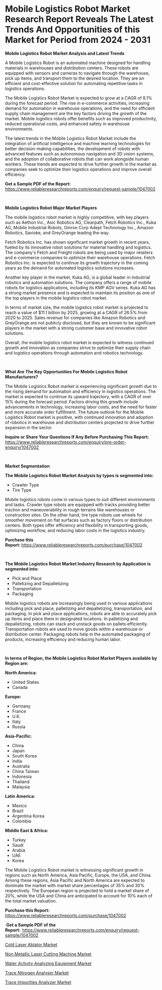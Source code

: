 <p><h1>Mobile Logistics Robot Market Research Report Reveals The Latest Trends And Opportunities of this Market for Period from 2024 - 2031</h1></p><p><strong>Mobile Logistics Robot Market Analysis and Latest Trends</strong></p>
<p><p>A Mobile Logistics Robot is an automated machine designed for handling materials in warehouses and distribution centers. These robots are equipped with sensors and cameras to navigate through the warehouse, pick up items, and transport them to the desired location. They are an efficient and cost-effective solution for automating repetitive tasks in logistics operations.</p><p>The Mobile Logistics Robot Market is expected to grow at a CAGR of 8.1% during the forecast period. The rise in e-commerce activities, increasing demand for automation in warehouse operations, and the need for efficient supply chain management are the key factors driving the growth of the market. Mobile logistics robots offer benefits such as improved productivity, reduced operational costs, and enhanced safety in warehouse environments.</p><p>The latest trends in the Mobile Logistics Robot Market include the integration of artificial intelligence and machine learning technologies for better decision-making capabilities, the development of robots with advanced features such as autonomous navigation and 3D vision systems, and the adoption of collaborative robots that can work alongside human workers. These trends are expected to drive further growth in the market as companies seek to optimize their logistics operations and improve overall efficiency.</p></p>
<p><strong>Get a Sample PDF of the Report:&nbsp;</strong> <a href="https://www.reliableresearchreports.com/enquiry/request-sample/1047002">https://www.reliableresearchreports.com/enquiry/request-sample/1047002</a></p>
<p>&nbsp;</p>
<p><strong>Mobile Logistics Robot Major Market Players</strong></p>
<p><p>The mobile logistics robot market is highly competitive, with key players such as Aethon Inc., Asic Robotics AG, Clearpath, Fetch Robotics Inc., Kuka AG, Mobile Industrial Robots, Omron Corp Adept Technology Inc., Amazon Robotics, Savioke, and GreyOrange leading the way.</p><p>Fetch Robotics Inc. has shown significant market growth in recent years, fueled by its innovative robot solutions for material handling and logistics. The company's Fetch and Freight robots are being used by major retailers and e-commerce companies to optimize their warehouse operations. Fetch Robotics Inc. is expected to continue its growth trajectory in the coming years as the demand for automated logistics solutions increases.</p><p>Another key player in the market, Kuka AG, is a global leader in industrial robotics and automation solutions. The company offers a range of mobile robots for logistics applications, including its KMP AGV series. Kuka AG has a strong market presence and is expected to maintain its position as one of the top players in the mobile logistics robot market.</p><p>In terms of market size, the mobile logistics robot market is projected to reach a value of $11.1 billion by 2025, growing at a CAGR of 26.5% from 2020 to 2025. Sales revenue for companies like Amazon Robotics and GreyOrange are not publicly disclosed, but they are known to be significant players in the market with a strong customer base and innovative robot solutions.</p><p>Overall, the mobile logistics robot market is expected to witness continued growth and innovation as companies strive to optimize their supply chain and logistics operations through automation and robotics technology.</p></p>
<p>&nbsp;</p>
<p><strong>What Are The Key Opportunities For Mobile Logistics Robot Manufacturers?</strong></p>
<p><p>The Mobile Logistics Robot market is experiencing significant growth due to the rising demand for automation and efficiency in logistics operations. The market is expected to continue its upward trajectory, with a CAGR of over 15% during the forecast period. Factors driving this growth include advancements in technology, increasing labor costs, and the need for faster and more accurate order fulfillment. The future outlook for the Mobile Logistics Robot market is positive, with continued innovation and adoption of robotics in warehouse and distribution centers projected to drive further expansion in the sector.</p></p>
<p><strong>Inquire or Share Your Questions If Any Before Purchasing This Report:</strong> <a href="https://www.reliableresearchreports.com/enquiry/pre-order-enquiry/1047002">https://www.reliableresearchreports.com/enquiry/pre-order-enquiry/1047002</a></p>
<p>&nbsp;</p>
<p><strong>Market Segmentation</strong></p>
<p><strong>The Mobile Logistics Robot Market Analysis by types is segmented into:</strong></p>
<p><ul><li>Crawler Type</li><li>Tire Type</li></ul></p>
<p><p>Mobile logistics robots come in various types to suit different environments and tasks. Crawler type robots are equipped with tracks providing better traction and maneuverability in rough terrains like warehouses or construction sites. On the other hand, tire type robots use wheels for smoother movement on flat surfaces such as factory floors or distribution centers. Both types offer efficiency and flexibility in transporting goods, optimizing workflow, and reducing labor costs in the logistics industry.</p></p>
<p><strong>Purchase this Report:&nbsp;</strong><a href="https://www.reliableresearchreports.com/purchase/1047002">https://www.reliableresearchreports.com/purchase/1047002</a></p>
<p>&nbsp;</p>
<p><strong>The Mobile Logistics Robot Market Industry Research by Application is segmented into:</strong></p>
<p><ul><li>Pick and Place</li><li>Palletizing and Depalletizing</li><li>Transportation</li><li>Packaging</li></ul></p>
<p><p>Mobile logistics robots are increasingly being used in various applications including pick and place, palletizing and depalletizing, transportation, and packaging. In pick and place applications, robots are able to accurately pick up items and place them in designated locations. In palletizing and depalletizing, robots can stack and unstack goods on pallets efficiently. Transportation robots are used to move goods within a warehouse or distribution center. Packaging robots help in the automated packaging of products, increasing efficiency and reducing human labor.</p></p>
<p>&nbsp;</p>
<p><strong>In terms of Region, the Mobile Logistics Robot Market Players available by Region are:</strong></p>
<p>
    <p> <strong> North America: </strong>
        <ul>
            <li>United States</li>
            <li>Canada</li>
        </ul>
        </p> 
    <p> <strong> Europe: </strong>
        <ul>
            <li>Germany</li>
            <li>France</li>
            <li>U.K.</li>
            <li>Italy</li>
            <li>Russia</li>
        </ul>
        </p> 
    <p> <strong> Asia-Pacific: </strong>
        <ul>
            <li>China</li>
            <li>Japan</li>
            <li>South Korea</li>
            <li>India</li>
            <li>Australia</li>
            <li>China Taiwan</li>
            <li>Indonesia</li>
            <li>Thailand</li>
            <li>Malaysia</li>
        </ul>
        </p> 
    <p> <strong> Latin America: </strong>
        <ul>
            <li>Mexico</li>
            <li>Brazil</li>
            <li>Argentina Korea</li>
            <li>Colombia</li>
        </ul>
        </p> 
    <p> <strong> Middle East & Africa: </strong>
        <ul>
            <li>Turkey</li>
            <li>Saudi</li>
            <li>Arabia</li>
            <li>UAE</li>
            <li>Korea</li>
        </ul>
    </p>
    </p>
<p><p>The Mobile Logistics Robot market is witnessing significant growth in regions such as North America, Asia Pacific, Europe, the USA, and China. Among these regions, Asia Pacific and North America are expected to dominate the market with market share percentages of 35% and 30% respectively. The European region is projected to hold a market share of 20%, while the USA and China are anticipated to account for 10% each of the total market valuation.</p></p>
<p><strong>Purchase this Report: </strong><a href="https://www.reliableresearchreports.com/purchase/1047002">https://www.reliableresearchreports.com/purchase/1047002</a></p>
<p>&nbsp;<strong>Get a Sample PDF of the Report:&nbsp;&nbsp;</strong><a href="https://www.reliableresearchreports.com/enquiry/request-sample/1047002">https://www.reliableresearchreports.com/enquiry/request-sample/1047002</a></p>
<p><strong></strong></p>
<p><p><a href="https://medium.com/p/b6c666229086/edit">Cold Laser Ablator Market</a></p><p><a href="https://medium.com/p/b95958017af2/edit">Non Metallic Laser Cutting Machine Market</a></p><p><a href="https://medium.com/p/c8710719fdfb/edit">Water Activity Analyzing Equipment Market</a></p><p><a href="https://medium.com/p/9b3aa925ff4f/edit">Trace Nitrogen Analyser Market</a></p><p><a href="https://medium.com/p/1e8395ca11cd/edit">Trace Impurities Analyzer Market</a></p></p>